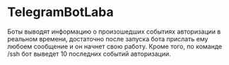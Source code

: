 # TelegramBotLaba
Боты выводят информацию о произошедших событиях авторизации в реальном времени, достаточно после запуска бота прислать ему любоем сообщение и он начнет свою работу.
Кроме того, по команде /ssh бот выведет 10 последних событий авторизации.
